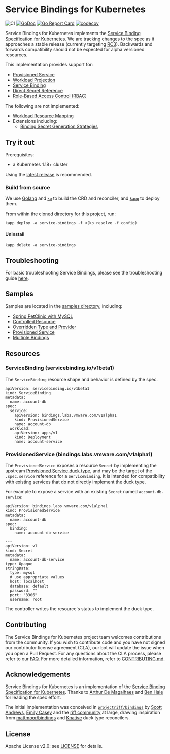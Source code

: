 
# Service Bindings for Kubernetes

![CI](https://github.com/vmware-labs/service-bindings/workflows/CI/badge.svg?branch=main)
[![GoDoc](https://godoc.org/github.com/vmware-labs/service-bindings?status.svg)](https://godoc.org/github.com/vmware-labs/service-bindings)
[![Go Report Card](https://goreportcard.com/badge/github.com/vmware-labs/service-bindings)](https://goreportcard.com/report/github.com/vmware-labs/service-bindings)
[![codecov](https://codecov.io/gh/vmware-labs/service-bindings/branch/main/graph/badge.svg)](https://codecov.io/gh/vmware-labs/service-bindings)


Service Bindings for Kubernetes implements the [Service Binding Specification for Kubernetes](https://servicebinding.io/). We are tracking changes to the spec as it approaches a stable release (currently targeting [RC3](https://github.com/servicebinding/spec/tree/v1.0.0-rc3)). Backwards and forwards compatibility should not be expected for alpha versioned resources.

This implementation provides support for:
- [Provisioned Service](https://github.com/servicebinding/spec/tree/v1.0.0-rc3#provisioned-service)
- [Workload Projection](https://github.com/servicebinding/spec/tree/v1.0.0-rc3#workload-projection)
- [Service Binding](https://github.com/servicebinding/spec/tree/v1.0.0-rc3#service-binding)
- [Direct Secret Reference](https://github.com/servicebinding/spec/tree/v1.0.0-rc3#direct-secret-reference)
- [Role-Based Access Control (RBAC)](https://github.com/servicebinding/spec/tree/v1.0.0-rc3#role-based-access-control-rbac)

The following are not implemented:
- [Workload Resource Mapping](https://github.com/servicebinding/spec/tree/v1.0.0-rc3#workload-resource-mapping)
- Extensions including:
  - [Binding Secret Generation Strategies](https://github.com/servicebinding/spec/blob/v1.0.0-rc3/extensions/secret-generation.md)

## Try it out

Prerequisites:
- a Kubernetes 1.18+ cluster

Using the [latest release](https://github.com/vmware-labs/service-bindings/releases/latest) is recommended.

### Build from source

We use [Golang](https://golang.org) and [`ko`](https://github.com/google/ko) to build the CRD and reconciler, and [`kapp`](https://get-kapp.io) to deploy them.

From within the cloned directory for this project, run:

```
kapp deploy -a service-bindings -f <(ko resolve -f config)
```

#### Uninstall

```
kapp delete -a service-bindings
```

## Troubleshooting

For basic troubleshooting Service Bindings, please see the troubleshooting guide [here](./docs/troubleshooting.md).

## Samples

Samples are located in the [samples directory](./samples), including:

- [Spring PetClinic with MySQL](./samples/spring-petclinic)
- [Controlled Resource](./samples/controlled-resource)
- [Overridden Type and Provider](./samples/overridden-type-provider)
- [Provisioned Service](./samples/provisioned-service)
- [Multiple Bindings](./samples/multi-binding)

## Resources

### ServiceBinding (servicebinding.io/v1beta1)

The `ServiceBinding` resource shape and behavior is defined by the spec.

```
apiVersion: servicebinding.io/v1beta1
kind: ServiceBinding
metadata:
  name: account-db
spec:
  service:
    apiVersion: bindings.labs.vmware.com/v1alpha1
    kind: ProvisionedService
    name: account-db
  workload:
    apiVersion: apps/v1
    kind: Deployment
    name: account-service
```

### ProvisionedService (bindings.labs.vmware.com/v1alpha1)

The `ProvisionedService` exposes a resource `Secret` by implementing the upstream [Provisioned Service duck type](https://github.com/k8s-service-bindings/spec#provisioned-service), and may be the target of the `.spec.service` reference for a `ServiceBinding`. It is intended for compatibility with existing services that do not directly implement the duck type.

For example to expose a service with an existing `Secret` named `account-db-service`:

```
apiVersion: bindings.labs.vmware.com/v1alpha1
kind: ProvisionedService
metadata:
  name: account-db
spec:
  binding:
    name: account-db-service

---
apiVersion: v1
kind: Secret
metadata:
  name: account-db-service
type: Opaque
stringData:
  type: mysql
  # use appropriate values
  host: localhost
  database: default
  password: ""
  port: "3306"
  username: root
```

The controller writes the resource's status to implement the duck type.

## Contributing

The Service Bindings for Kubernetes project team welcomes contributions from the community. If you wish to contribute code and you have not signed our contributor license agreement (CLA), our bot will update the issue when you open a Pull Request. For any questions about the CLA process, please refer to our [FAQ](https://cla.vmware.com/faq). For more detailed information, refer to [CONTRIBUTING.md](CONTRIBUTING.md).

## Acknowledgements

Service Bindings for Kubernetes is an implementation of the [Service Binding Specification for Kubernetes](https://github.com/k8s-service-bindings/spec). Thanks to [Arthur De Magalhaes](https://github.com/arthurdm) and [Ben Hale](https://github.com/nebhale) for leading the spec effort. 

The initial implementation was conceived in [`projectriff/bindings`](https://github.com/projectriff/bindings/) by [Scott Andrews](https://github.com/scothis), [Emily Casey](https://github.com/ekcasey) and the [riff community](https://github.com/orgs/projectriff/people) at large, drawing inspiration from [mattmoor/bindings](https://github.com/mattmoor/bindings) and [Knative](https://knative.dev) duck type reconcilers.

## License

Apache License v2.0: see [LICENSE](./LICENSE) for details.
